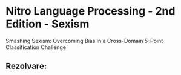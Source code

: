 # Nitro Language Processing - 2nd Edition - Sexism

Smashing Sexism: Overcoming Bias in a Cross-Domain 5-Point Classification Challenge

## Rezolvare:
